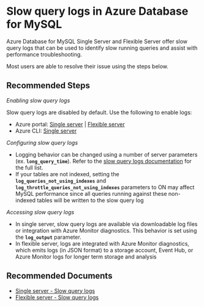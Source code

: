 <properties
    pageTitle="Slow query logs in Azure Database for MySQL"
    description="Slow query logs in Azure Database for MySQL"
    service="microsoft.dbformysql"
    resource="servers"
    authors="ajlam"
    ms.author="andrela"
    displayOrder="590"
    selfHelpType="generic"
    supportTopicIds="32730382"
    resourceTags="servers, databases"
    productPesIds="16221"
    cloudEnvironments="public, Fairfax, usnat, ussec"
    articleId="1086df0a-65e8-428f-8e7d-4ef9b9a19927"
    ownershipId="AzureData_AzureDatabaseforMySQL"
/>

# Slow query logs in Azure Database for MySQL

Azure Database for MySQL Single Server and Flexible Server offer slow query logs that can be used to identify slow running queries and assist with performance troubleshooting.

Most users are able to resolve their issue using the steps below.

## **Recommended Steps**

*Enabling slow query logs*

Slow query logs are disabled by default. Use the following to enable logs:
* Azure portal: [Single server](https://docs.microsoft.com/azure/mysql/howto-configure-server-logs-in-portal) | [Flexible server](https://docs.microsoft.com/azure/mysql/flexible-server/how-to-configure-slow-query-logs-portal)
* Azure CLI: [Single server](https://docs.microsoft.com/azure/mysql/howto-configure-server-logs-in-cli)

*Configuring slow query logs*

* Logging behavior can be changed using a number of server parameters (ex. **`long_query_time`**). Refer to the [slow query logs documentation](https://docs.microsoft.com/azure/mysql/concepts-server-logs) for the full list.
* If your tables are not indexed, setting the **`log_queries_not_using_indexes`** and **`log_throttle_queries_not_using_indexes`** parameters to ON may affect MySQL performance since all queries running against these non-indexed tables will be written to the slow query log

*Accessing slow query logs*

* In single server, slow query logs are available via downloadable log files or integration with Azure Monitor diagnostics. This behavior is set using the **`log_output`** parameter.
* In flexible server, logs are integrated with Azure Monitor diagnostics, which emits logs (in JSON format) to a storage account, Event Hub, or Azure Monitor logs for longer term storage and analysis

## **Recommended Documents**

* [Single server - Slow query logs](https://docs.microsoft.com/azure/mysql/concepts-server-logs)<br>
* [Flexible server - Slow query logs](https://docs.microsoft.com/azure/mysql/flexible-server/concepts-slow-query-logs)